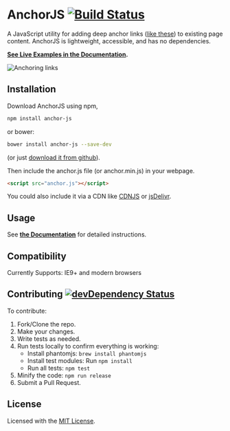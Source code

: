 # AnchorJS [![Build Status](https://img.shields.io/travis/bryanbraun/anchorjs/master.svg?style=flat)](https://travis-ci.org/bryanbraun/anchorjs)

A JavaScript utility for adding deep anchor links ([like these](http://ux.stackexchange.com/q/36304/33248)) to existing page content. AnchorJS is lightweight, accessible, and has no dependencies.

**[See Live Examples in the Documentation](http://bryanbraun.github.io/anchorjs#examples).**

![Anchoring links](http://bryanbraun.com/assets/images/anchoring-links_0.png)

## Installation

Download AnchorJS using npm,

```bash
npm install anchor-js
```

or bower:

```bash
bower install anchor-js --save-dev
```

(or just [download it from github](https://github.com/bryanbraun/anchorjs/releases)).

Then include the anchor.js file (or anchor.min.js) in your webpage.

```html
<script src="anchor.js"></script>
```

You could also include it via a CDN like [CDNJS](https://cdnjs.com/libraries/anchor-js) or [jsDelivr](http://www.jsdelivr.com/projects/anchorjs).

## Usage
See **[the Documentation](http://bryanbraun.github.io/anchorjs#basic-usage)** for detailed instructions.

## Compatibility
Currently Supports: IE9+ and modern browsers

## Contributing [![devDependency Status](https://img.shields.io/david/dev/bryanbraun/anchorjs.svg?style=flat)](https://david-dm.org/bryanbraun/anchorjs#info=devDependencies)
To contribute:

1. Fork/Clone the repo.
2. Make your changes.
3. Write tests as needed.
4. Run tests locally to confirm everything is working:
   - Install phantomjs: `brew install phantomjs`
   - Install test modules: Run `npm install`
   - Run all tests: `npm test`
5. Minify the code: `npm run release`
6. Submit a Pull Request.

## License
Licensed with the [MIT License](http://opensource.org/licenses/MIT).
